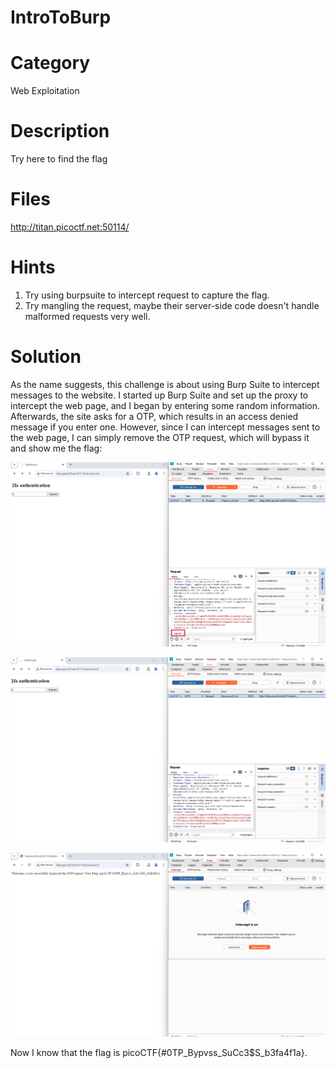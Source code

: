 # IntroToBurp
# Category
Web Exploitation
# Description
Try here to find the flag
# Files
http://titan.picoctf.net:50114/
# Hints
1. Try using burpsuite to intercept request to capture the flag.
2. Try mangling the request, maybe their server-side code doesn't handle malformed requests very well.
# Solution
As the name suggests, this challenge is about using Burp Suite to intercept messages to the website. I started up Burp Suite and set up the proxy to intercept the web page, and I began by entering some random information. Afterwards, the site asks for a OTP, which results in an access denied message if you enter one. However, since I can intercept messages sent to the web page, I can simply remove the OTP request, which will bypass it and show me the flag:

![alt text](image.png)

![alt text](image-1.png)

![alt text](image-2.png)

Now I know that the flag is picoCTF{#0TP_Bypvss_SuCc3$S_b3fa4f1a}.